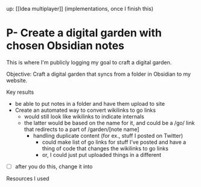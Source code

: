 up: [[Idea multiplayer]] (implementations, once I finish this)
# P- Create a digital garden with chosen Obsidian notes

This is where I'm publicly logging my goal to craft a digital garden.

Objective: Craft a digital garden that syncs from a folder in Obsidian to my website.

Key results
- be able to put notes in a folder and have them upload to site
- Create an automated way to convert wikilinks to go links
	- would still look like wikilinks to indicate internals
	- the latter would be based on the name for it, and could be a /go/ link that redirects to a part of /garden/[note name]
		- handling duplicate content (for ex., stuff I posted on Twitter)
			- could make list of go links for stuff I've posted and have a thing of code that changes the wikilinks to go links
			- or, I could just put uploaded things in a different


- [ ] after you do this, change it into 

Resources I used